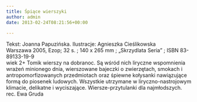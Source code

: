 ```yaml
---
title: Śpiące wierszyki
author: admin
date: 2013-02-24T08:21:56+00:00

---
```


  Tekst: Joanna Papuzińska. Ilustracje: Agnieszka Cieślikowska<br /> Warszawa 2005, Ezop; 32 s. ; 140 x 265 mm ; „Skrzydlata Seria” ; ISBN 83-89133-19-9<br /> wiek 2+
Tomik wierszy na dobranoc. Są wśród nich liryczne wspomnienia wrażeń minionego dnia, wierszowane bajeczki o zwierzętach, smokach i antropomorfizowanych przedmiotach oraz śpiewne kołysanki nawiązujące formą do piosenek ludowych. Wszystkie utrzymane w liryczno-nastrojowym klimacie, delikatne i wyciszające. Wiersze-przytulanki dla najmłodszych.
rec. Ewa Gruda
